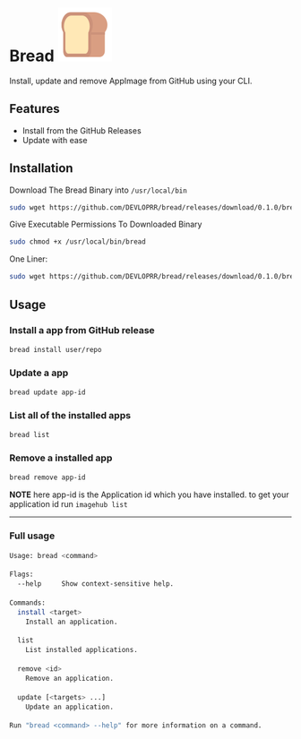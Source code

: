 # Bread ![:bread:](./.github/bread.svg)

Install, update and remove AppImage from GitHub using your CLI.

## Features
- Install from the GitHub Releases
- Update with ease

## Installation

Download The Bread Binary into `/usr/local/bin`
```bash
sudo wget https://github.com/DEVLOPRR/bread/releases/download/0.1.0/bread-0.1.0-x86_64.AppImage -O /usr/local/bin/bread
```

Give Executable Permissions To Downloaded Binary
```bash
sudo chmod +x /usr/local/bin/bread
```

One Liner:
```bash
sudo wget https://github.com/DEVLOPRR/bread/releases/download/0.1.0/bread-0.1.0-x86_64.AppImage -O /usr/local/bin/bread && sudo chmod +x /usr/local/bin/bread
```

## Usage

### Install a app from GitHub release
```bash
bread install user/repo
```

### Update a app
```bash
bread update app-id
```

### List all of the installed apps
```bash
bread list
```

### Remove a installed app
```bash
bread remove app-id
```

**NOTE** here app-id is the Application id which you have installed. to get your application id run `imagehub list`

---

### Full usage

```bash
Usage: bread <command>

Flags:
  --help     Show context-sensitive help.

Commands:
  install <target>
    Install an application.

  list
    List installed applications.

  remove <id>
    Remove an application.

  update [<targets> ...]
    Update an application.

Run "bread <command> --help" for more information on a command.
```
